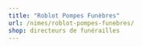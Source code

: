 ```yaml
---
title: "Roblot Pompes Funèbres"
url: /nimes/roblot-pompes-funebres/
shop: directeurs de funérailles
---
```

